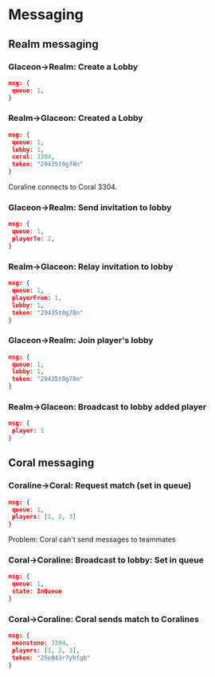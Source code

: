 # Messaging

## Realm messaging

### Glaceon->Realm: Create a Lobby

```json
msg: {
 queue: 1,
}
```

### Realm->Glaceon: Created a Lobby

```json
msg: {
 queue: 1,
 lobby: 1,
 coral: 3304,
 token: "29435t0g78n"
}
```

Coraline connects to Coral 3304.

### Glaceon->Realm: Send invitation to lobby

```json
msg: {
 queue: 1,
 playerTo: 2,
}
```

### Realm->Glaceon: Relay invitation to lobby

```json
msg: {
 queue: 1,
 playerFrom: 1,
 lobby: 1,
 token: "29435t0g78n"
}
```

### Glaceon->Realm: Join player's lobby

```json
msg: {
 queue: 1,
 lobby: 1,
 token: "29435t0g78n"
}
```

### Realm->Glaceon: Broadcast to lobby added player

```json
msg: {
 player: 1
}
```

## Coral messaging

### Coraline->Coral: Request match (set in queue)

```json
msg: {
 queue: 1,
 players: [1, 2, 3]
}
```

Problem: Coral can't send messages to teammates

### Coral->Coraline: Broadcast to lobby: Set in queue

```json
msg: {
 queue: 1,
 state: InQueue
}
```

### Coral->Coraline: Coral sends match to Coralines

```json
msg: {
 moonstone: 3304,
 players: [1, 2, 3],
 token: "25o843r7yhfgb"
}
```
